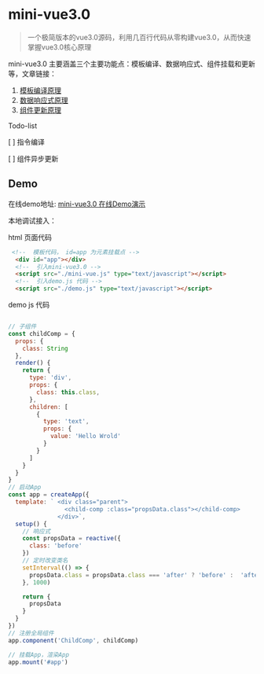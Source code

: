 # mini-vue3.0

> 一个极简版本的vue3.0源码，利用几百行代码从零构建vue3.0，从而快速掌握vue3.0核心原理

mini-vue3.0 主要涵盖三个主要功能点：模板编译、数据响应式、组件挂载和更新等，文章链接：

1. [模板编译原理](https://github.com/zyyrabbit/mini-vue3.0/blob/master/compile.md)
2. [数据响应式原理](https://github.com/zyyrabbit/mini-vue3.0/reactive.md)
3. [组件更新原理](https://github.com/zyyrabbit/mini-vue3.0/component.md)

Todo-list

[ ] 指令编译

[ ] 组件异步更新

## Demo

在线demo地址: [mini-vue3.0 在线Demo演示](https://github.com/zyyrabbit/mini-vue3.0/demo.html)

本地调试接入：

html 页面代码

``` html
 <!--  模板代码， id=app 为元素挂载点 -->
  <div id="app"></div>
  <!--  引入mini-vue3.0 -->
  <script src="./mini-vue.js" type="text/javascript"></script>
  <!--  引入demo.js 代码 -->
  <script src="./demo.js" type="text/javascript"></script>
```

demo js 代码

```js

// 子组件
const childComp = {
  props: {
    class: String
  },
  render() {
    return {
      type: 'div',
      props: {
        class: this.class,
      },
      children: [
        {
          type: 'text',
          props: {
            value: 'Hello Wrold'
          }
        }
      ]
    }
  }
}
// 启动App
const app = createApp({
  template: ` <div class="parent">
                <child-comp :class="propsData.class"></child-comp>
              </div>`,
  setup() {
    // 响应式
    const propsData = reactive({
      class: 'before'
    })
    // 定时改变类名
    setInterval(() => {
      propsData.class = propsData.class === 'after' ? 'before' :  'after'
    }, 1000)

    return {
      propsData
    }
  }
})
// 注册全局组件
app.component('ChildComp', childComp)

// 挂载App，渲染App
app.mount('#app')
```




